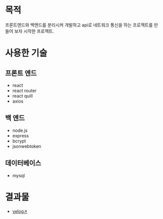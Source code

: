 # 목적
프론트엔드와 백엔드를 분리시켜 개발하고 api로 네트워크 통신을 하는 프로젝트를 만들어 보자 시작한 프로젝트.

# 사용한 기술
## 프론트 엔드
* react
* react router
* react quill
* axios

## 백 엔드
* node.js
* express
* bcrypt
* jsonwebtoken

## 데이터베이스
* mysql

# 결과물
* [velog↗️](https://velog.io/@ehdgus8054/%EB%B8%94%EB%A1%9C%EA%B7%B8)
